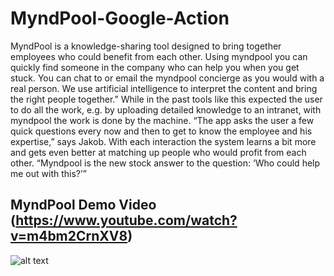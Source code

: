 # MyndPool-Google-Action
MyndPool is a knowledge-sharing tool designed to bring together employees who could benefit from each other. Using myndpool you can quickly find someone in the company who can help you when you get stuck. You can chat to or email the myndpool concierge as you would with a real person. We use artificial intelligence to interpret the content and bring the right people together.” While in the past tools like this expected the user to do all the work, e.g. by uploading detailed knowledge to an intranet, with myndpool the work is done by the machine. “The app asks the user a few quick questions every now and then to get to know the employee and his expertise,” says Jakob. With each interaction the system learns a bit more and gets even better at matching up people who would profit from each other. “Myndpool is the new stock answer to the question: ‘Who could help me out with this?’”

## MyndPool Demo Video (https://www.youtube.com/watch?v=m4bm2CrnXV8)
![alt text](https://i.ytimg.com/vi/m4bm2CrnXV8/hqdefault.jpg?sqp=oaymwEZCPYBEIoBSFXyq4qpAwsIARUAAIhCGAFwAQ==&rs=AOn4CLAZpssabnfYCwdgnRszbVB2sHC6Jw)
